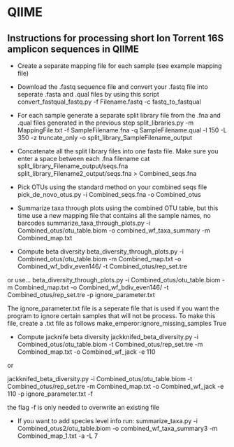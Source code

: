# QIIME
## Instructions for processing short Ion Torrent 16S amplicon sequences in QIIME

* Create a separate mapping file for each sample (see example mapping file)

* Download the .fastq sequence file and convert your .fastq file into seperate .fasta and .qual files by using this script
convert_fastqual_fastq.py -f Filename.fastq -c fastq_to_fastqual

* For each sample generate a separate split library file from the .fna and .qual files generated in the previous step
split_libraries.py -m MappingFile.txt -f SampleFilename.fna -q SampleFilename.qual -l 150 -L 350 -z truncate_only -o split_library_SampleFilename_output



* Concatenate all the split library files into one fasta file.  Make sure you enter a space between each .fna filename
cat split_library_Filename_output/seqs.fna split_library_Filename2_output/seqs.fna > Combined_seqs.fna

* Pick OTUs using the standard method on your combined seqs file
pick_de_novo_otus.py -i Combined_seqs.fna -o Combined_otus

* Summarize taxa through plots using the combined OTU table, but this time use a new mapping file that contains all the sample names, no barcodes
summarize_taxa_through_plots.py -i Combined_otus/otu_table.biom -o combined_wf_taxa_summary -m Combined_map.txt

* Compute beta diversity
beta_diversity_through_plots.py -i Combined_otus/otu_table.biom -m Combined_map.txt -o Combined_wf_bdiv_even146/ -t Combined_otus/rep_set.tre 

or use...
beta_diversity_through_plots.py -i Combined_otus/otu_table.biom -m Combined_map.txt -o Combined_wf_bdiv_even146/ -t Combined_otus/rep_set.tre -p ignore_parameter.txt

The ignore_parameter.txt file is a seperate file that is used if you want the program to ignore certain samples that will not be process. To make this file, create a .txt file as follows
make_emperor:ignore_missing_samples True

* Compute jacknife beta diversity
jackknifed_beta_diversity.py -i Combined_otus/otu_table.biom -t Combined_otus/rep_set.tre -m Combined_map.txt -o Combined_wf_jack -e 110 

or

jackknifed_beta_diversity.py -i Combined_otus/otu_table.biom -t Combined_otus/rep_set.tre -m Combined_map.txt -o Combined_wf_jack -e 110 -p ignore_parameter.txt -f

the flag -f is only needed to overwrite an existing file

* If you want to add species level info run:
summarize_taxa.py -i Combined_otus2/otu_table.biom -o combined_wf_taxa_summary3 -m Combined_map_1.txt -a -L 7

